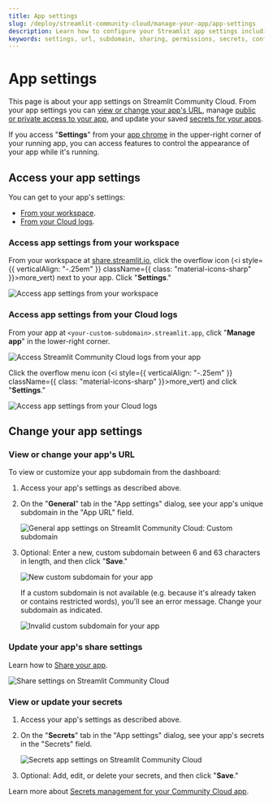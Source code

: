 ```yaml
---
title: App settings
slug: /deploy/streamlit-community-cloud/manage-your-app/app-settings
description: Learn how to configure your Streamlit app settings including URL customization, sharing permissions, and secrets management.
keywords: settings, url, subdomain, sharing, permissions, secrets, configuration, customize, manage
---
```


# App settings

This page is about your app settings on Streamlit Community Cloud. From your app settings you can [view or change your app's URL](/deploy/streamlit-community-cloud/manage-your-app/app-settings#view-or-change-your-apps-url), manage [public or private access to your app](/deploy/streamlit-community-cloud/share-your-app), and update your saved [secrets for your apps](/deploy/streamlit-community-cloud/deploy-your-app/secrets-management).

If you access "**Settings**" from your [app chrome](/develop/concepts/architecture/app-chrome) in the upper-right corner of your running app, you can access features to control the appearance of your app while it's running.

## Access your app settings

You can get to your app's settings:

- [From your workspace](#access-app-settings-from-your-workspace).
- [From your Cloud logs](#access-app-settings-from-your-cloud-logs).

### Access app settings from your workspace

From your workspace at <a href="https://share.streamlit.io" target="_blank">share.streamlit.io</a>, click the overflow icon (<i style={{ verticalAlign: "-.25em" }} className={{ class: "material-icons-sharp" }}>more_vert</i>) next to your app. Click "**Settings**."

![Access app settings from your workspace](/images/streamlit-community-cloud/workspace-app-settings.png)

### Access app settings from your Cloud logs

From your app at `<your-custom-subdomain>.streamlit.app`, click "**Manage app**" in the lower-right corner.

![Access Streamlit Community Cloud logs from your app](/images/streamlit-community-cloud/cloud-logs-open.png)

Click the overflow menu icon (<i style={{ verticalAlign: "-.25em" }} className={{ class: "material-icons-sharp" }}>more_vert</i>) and click "**Settings**."

![Access app settings from your Cloud logs](/images/streamlit-community-cloud/cloud-logs-menu-settings.png)

## Change your app settings

### View or change your app's URL

To view or customize your app subdomain from the dashboard:

1. Access your app's settings as described above.
1. On the "**General**" tab in the "App settings" dialog, see your app's unique subdomain in the "App URL" field.

   ![General app settings on Streamlit Community Cloud: Custom subdomain](/images/streamlit-community-cloud/workspace-app-settings-general.png)

1. Optional: Enter a new, custom subdomain between 6 and 63 characters in length, and then click "**Save**."

   ![New custom subdomain for your app](/images/streamlit-community-cloud/workspace-app-settings-general-valid-domain.png)

   If a custom subdomain is not available (e.g. because it's already taken or contains restricted words), you'll see an error message. Change your subdomain as indicated.

   ![Invalid custom subdomain for your app](/images/streamlit-community-cloud/workspace-app-settings-general-invalid-domain.png)

### Update your app's share settings

Learn how to [Share your app](/deploy/streamlit-community-cloud/share-your-app).

![Share settings on Streamlit Community Cloud](/images/streamlit-community-cloud/workspace-app-settings-sharing.png)

### View or update your secrets

1. Access your app's settings as described above.
1. On the "**Secrets**" tab in the "App settings" dialog, see your app's secrets in the "Secrets" field.

   ![Secrets app settings on Streamlit Community Cloud](/images/streamlit-community-cloud/workspace-app-settings-secrets.png)

1. Optional: Add, edit, or delete your secrets, and then click "**Save**."

Learn more about [Secrets management for your Community Cloud app](/deploy/streamlit-community-cloud/deploy-your-app/secrets-management).
